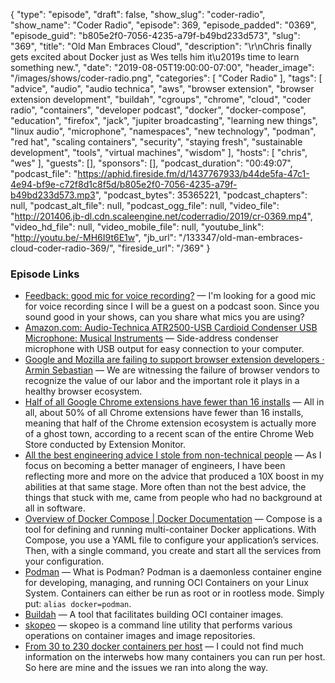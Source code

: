 {
  "type": "episode",
  "draft": false,
  "show_slug": "coder-radio",
  "show_name": "Coder Radio",
  "episode": 369,
  "episode_padded": "0369",
  "episode_guid": "b805e2f0-7056-4235-a79f-b49bd233d573",
  "slug": "369",
  "title": "Old Man Embraces Cloud",
  "description": "\r\nChris finally gets excited about Docker just as Wes tells him it\u2019s time to learn something new.",
  "date": "2019-08-05T19:00:00-07:00",
  "header_image": "/images/shows/coder-radio.png",
  "categories": [
    "Coder Radio"
  ],
  "tags": [
    "advice",
    "audio",
    "audio technica",
    "aws",
    "browser extension",
    "browser extension development",
    "buildah",
    "cgroups",
    "chrome",
    "cloud",
    "coder radio",
    "containers",
    "developer podcast",
    "docker",
    "docker-compose",
    "education",
    "firefox",
    "jack",
    "jupiter broadcasting",
    "learning new things",
    "linux audio",
    "microphone",
    "namespaces",
    "new technology",
    "podman",
    "red hat",
    "scaling containers",
    "security",
    "staying fresh",
    "sustainable development",
    "tools",
    "virtual machines",
    "wisdom"
  ],
  "hosts": [
    "chris",
    "wes"
  ],
  "guests": [],
  "sponsors": [],
  "podcast_duration": "00:49:07",
  "podcast_file": "https://aphid.fireside.fm/d/1437767933/b44de5fa-47c1-4e94-bf9e-c72f8d1c8f5d/b805e2f0-7056-4235-a79f-b49bd233d573.mp3",
  "podcast_bytes": 35365221,
  "podcast_chapters": null,
  "podcast_alt_file": null,
  "podcast_ogg_file": null,
  "video_file": "http://201406.jb-dl.cdn.scaleengine.net/coderradio/2019/cr-0369.mp4",
  "video_hd_file": null,
  "video_mobile_file": null,
  "youtube_link": "http://youtu.be/-MH6I9t6E1w",
  "jb_url": "/133347/old-man-embraces-cloud-coder-radio-369/",
  "fireside_url": "/369"
}


### Episode Links

  * [Feedback: good mic for voice recording?](https://www.reddit.com/r/CoderRadio/comments/ckeacu/good_mic_for_voice_recording/ "Feedback: good mic for voice recording?") — I'm looking for a good mic for voice recording since I will be a guest on a podcast soon. Since you sound good in your shows, can you share what mics you are using? 
  * [Amazon.com: Audio-Technica ATR2500-USB Cardioid Condenser USB Microphone: Musical Instruments](https://www.amazon.com/exec/obidos/ASIN/B004QJREXM "Amazon.com: Audio-Technica ATR2500-USB Cardioid Condenser USB Microphone: Musical Instruments") — Side-address condenser microphone with USB output for easy connection to your computer.
  * [Google and Mozilla are failing to support browser extension developers · Armin Sebastian](https://armin.dev/blog/2019/08/supporting-browser-extension-developers/ "Google and Mozilla are failing to support browser extension developers · Armin Sebastian") — We are witnessing the failure of browser vendors to recognize the value of our labor and the important role it plays in a healthy browser ecosystem. 
  * [Half of all Google Chrome extensions have fewer than 16 installs](https://www.zdnet.com/article/half-of-all-google-chrome-extensions-have-fewer-than-16-installs/ "Half of all Google Chrome extensions have fewer than 16 installs") — All in all, about 50% of all Chrome extensions have fewer than 16 installs, meaning that half of the Chrome extension ecosystem is actually more of a ghost town, according to a recent scan of the entire Chrome Web Store conducted by Extension Monitor.
  * [All the best engineering advice I stole from non-technical people](https://medium.com/@bellmar/all-the-best-engineering-advice-i-stole-from-non-technical-people-eb7f90ca2f5f "All the best engineering advice I stole from non-technical people") — As I focus on becoming a better manager of engineers, I have been reflecting more and more on the advice that produced a 10X boost in my abilities at that same stage. More often than not the best advice, the things that stuck with me, came from people who had no background at all in software. 
  * [Overview of Docker Compose | Docker Documentation](https://docs.docker.com/compose/ "Overview of Docker Compose | Docker Documentation") — Compose is a tool for defining and running multi-container Docker applications. With Compose, you use a YAML file to configure your application’s services. Then, with a single command, you create and start all the services from your configuration. 
  * [Podman](https://podman.io/ "Podman") — What is Podman? Podman is a daemonless container engine for developing, managing, and running OCI Containers on your Linux System. Containers can either be run as root or in rootless mode. Simply put: `alias docker=podman`.
  * [Buildah](https://buildah.io/ "Buildah") — A tool that facilitates building OCI container images. 
  * [skopeo](https://github.com/containers/skopeo "skopeo") — skopeo is a command line utility that performs various operations on container images and image repositories. 
  * [From 30 to 230 docker containers per host](http://sven.stormbind.net/blog/posts/docker_from_30_to_230/ "From 30 to 230 docker containers per host") — I could not find much information on the interwebs how many containers you can run per host. So here are mine and the issues we ran into along the way. 


